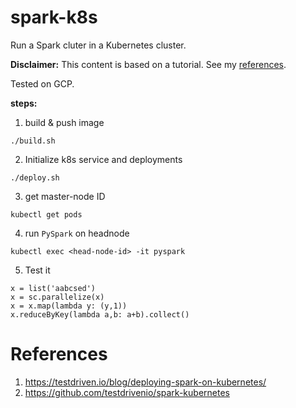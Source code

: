 # spark-k8s

Run a Spark cluter in a Kubernetes cluster.

**Disclaimer:** This content is based on a tutorial. See my [references](#references).

Tested on GCP. 

**steps:**
1. build & push image 
```
./build.sh 
```
2. Initialize k8s service and deployments 
```
./deploy.sh 
```
3. get master-node ID 
```
kubectl get pods 
```
4. run `PySpark` on headnode 
```
kubectl exec <head-node-id> -it pyspark 
```
5. Test it
```
x = list('aabcsed')
x = sc.parallelize(x)
x = x.map(lambda y: (y,1))
x.reduceByKey(lambda a,b: a+b).collect()
```

# References 

1. https://testdriven.io/blog/deploying-spark-on-kubernetes/
2. https://github.com/testdrivenio/spark-kubernetes 

